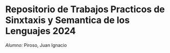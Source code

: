 # Repositorio de Trabajos Practicos de Sinxtaxis y Semantica de los Lenguajes 2024

_*Alumno:*_ Piroso, Juan Ignacio
